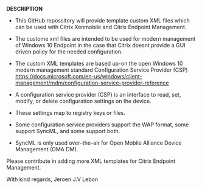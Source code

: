 **DESCRIPTION**

- This GitHub repossitory will provide template custom XML files which can be used with Citrix Xenmobile and Citrix Endpoint Management.
- The custome xml files are intended to be used for modern management of Windows 10 Endpoint in the case that Citrix doesnt provide a GUI driven policy for the needed configuration.
- The custom XML templates are based up-on the open Windows 10 modern management standard Configuration Service Provider (CSP)
https://docs.microsoft.com/en-us/windows/client-management/mdm/configuration-service-provider-reference

- A configuration service provider (CSP) is an interface to read, set, modify, or delete configuration settings on the device. 
- These settings map to registry keys or files. 
- Some configuration service providers support the WAP format, some support SyncML, and some support both. 
- SyncML is only used over–the–air for Open Mobile Alliance Device Management (OMA DM).

Please contribute in adding more XML templates for Citrix Endpoint Management.

With kind regards,
Jeroen J.V Lebon
